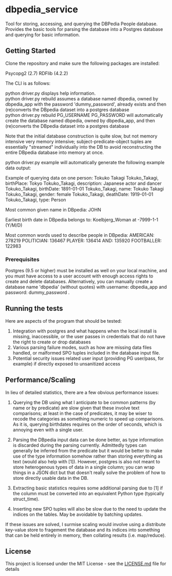 # dbpedia_service

Tool for storing, accessing, and querying the DBPedia People database. Provides the basic tools for parsing the database into a Postgres database and querying for basic information.

## Getting Started

Clone the repository and make sure the following packages are installed:

Psycopg2 (2.7)
RDFlib (4.2.2)

The CLI is as follows:

python driver.py displays help information.<br>
python driver.py rebuild assumes a database named dbpedia, owned by dbpedia_app with the password 'dummy_password', already exists and then (re)converts the DBpedia dataset into a postgres database<br>
python driver.py rebuild PG_USERNAME PG_PASSWORD will automatically create the database named dbpedia, owned by dbpedia_app, and then (re)converts the DBpedia dataset into a postgres database

Note that the initial database construction is quite slow, but not memory intensive very memory intensive; subject-predicate-object tuples are essentially "streamed" individually into the DB to avoid reconstructing the entire DBpedia database into memory at once.

python driver.py example will automatically generate the following example data output:

Example of querying data on one person: Tokuko Takagi
Tokuko_Takagi, birthPlace: Tokyo
Tokuko_Takagi, description: Japanese actor and dancer
Tokuko_Takagi, birthDate: 1891-01-01
Tokuko_Takagi, name: Tokuko Takagi
Tokuko_Takagi, gender: female
Tokuko_Takagi, deathDate: 1919-01-01
Tokuko_Takagi, type: Person

Most common given name in DBpedia:
JOHN

Earliest birth date in DBpedia belongs to:
Koelbjerg_Woman at -7999-1-1 (Y/M/D)

Most common words used to describe people in DBpedia:
AMERICAN: 278219
POLITICIAN: 136467
PLAYER: 136414
AND: 135920
FOOTBALLER: 122983

### Prerequisites

Postgres (9.5 or higher) must be installed as well on your local machine, and you must have access to a user account with enough access rights to create and delete databases. Alternatively, you can manually create a database name 'dbpedia' (without quotes) with username: dbpedia_app and password: dummy_password .

## Running the tests

Here are aspects of the program that should be tested:

1. Integration with postgres and what happens when the local install is missing, inaccessible, or the user passes in credentials that do not have the right to create or drop databases
2. Various parsing failure modes, such as how are missing data files handled, or malformed SPO tuples included in the database input file.
3. Potential security issues related user input (providing PG user/pass, for example) if directly exposed to unsanitized access

## Performance/Scaling

In lieu of detailed statistics, there are a few obvious performance issues: 

1. Querying the DB using what I anticipate to be common patterns (by name or by predicate) are slow given that these involve text comparisons; at least in the case of predicates, it may be wiser to recode the categories as something numeric to speed up comparisons. As it is, querying birthdates requires on the order of seconds, which is annoying even with a single user. 

2. Parsing the DBpedia input data can be done better, as type information is discarded during the parsing currently. Admittedly types can generally be inferred from the predicate but it would be better to make use of the type information somehow rather than storing everything as text (would also help with [1]). However, postgres is also not meant to store heterogenous types of data in a single column; you can wrap things in a JSON dict but that doesn't really solve the problem of how to store directly usable data in the DB.

3. Extracting basic statistics requires some additional parsing due to [1] if the column must be converted into an equivalent Python type (typically struct_time). 

4. Inserting new SPO tuples will also be slow due to the need to update the indices on the tables. May be avoidable by batching updates.

If these issues are solved, I surmise scaling would involve using a distribute key-value store to fragement the database and its indices into something that can be held entirely in memory, then collating results (i.e. map/reduce).

## License

This project is licensed under the MIT License - see the [LICENSE.md](LICENSE.md) file for details
